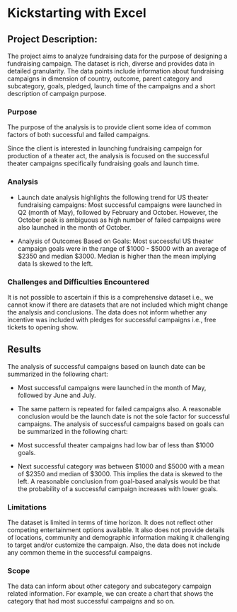 # Kickstarting with Excel

##  Project Description:
The project aims to analyze fundraising data for the purpose of designing a fundraising campaign. The dataset is rich, diverse and provides data in detailed granularity. The data points include information about fundraising campaigns in dimension of country, outcome, parent category and subcategory, goals, pledged, launch time of the campaigns and a short description of campaign purpose. 

### Purpose 
The purpose of the analysis is to provide client some idea of common factors of both successful and failed campaigns. 

Since the client is interested in launching fundraising campaign for production of a theater act, the analysis is focused on the successful theater campaigns specifically fundraising goals and launch time.  

### Analysis
* Launch date analysis highlights the following trend for US theater fundraising campaigns:
Most successful campaigns were launched in Q2 (month of May), followed by February and October. However, the October peak is ambiguous as high number of failed campaigns were also launched in the month of October.

* Analysis of Outcomes Based on Goals:
Most successful US theater campaign goals were in the range of $1000 - $5000 with an average of $2350 and median $3000. Median is higher than the mean implying data Is skewed to the left.

### Challenges and Difficulties Encountered
It is not possible to ascertain if this is a comprehensive dataset i.e., we cannot know if there are datasets that are not included which might change the analysis and conclusions.
The data does not inform whether any incentive was included with pledges for successful campaigns i.e., free tickets to opening show. 


## Results
The analysis of successful campaigns based on launch date can be summarized in the following chart:


* Most successful campaigns were launched in the month of May, followed by June and July. 
* The same pattern is repeated for failed campaigns also.
A reasonable conclusion would be the launch date is not the sole factor for successful campaigns.
The analysis of successful campaigns based on goals can be summarized in the following chart:

* Most successful theater campaigns had low bar of less than $1000 goals.

* Next successful category was between $1000 and $5000 with a mean of $2350 and median of $3000. This implies the data is skewed to the left.
A reasonable conclusion from goal-based analysis would be that the probability of a successful campaign increases with lower goals. 


### Limitations
The dataset is limited in terms of time horizon. It does not reflect other competing entertainment options available. It also does not provide details of locations, community and demographic information making it challenging to target and/or customize the campaign. Also, the data does not include any common theme in the successful campaigns.

### Scope
The data can inform about other category and subcategory campaign related information. For example, we can create a chart that shows the category that had most successful campaigns and so on. 
